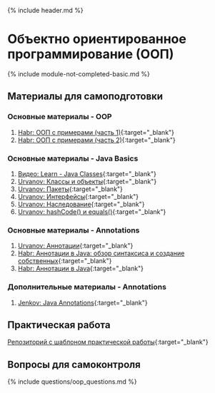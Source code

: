{% include header.md %}

Объектно ориентированное программирование (ООП)
===
{% include module-not-completed-basic.md %}

Материалы для самоподготовки
---------------------

### Основные материалы - OOP
1. [Habr: ООП с примерами (часть 1)](https://habr.com/ru/post/87119){:target="_blank"}
1. [Habr: ООП с примерами (часть 2)](https://habr.com/ru/post/87205){:target="_blank"}

### Основные материалы - Java Basics
1. [Видео: Learn - Java Classes](https://learn.by/courses/course-v1:EPAM+JC+ext1/about){:target="_blank"}
1. [Urvanov: Классы и объекты](https://urvanov.ru/2016/03/29/%d0%ba%d0%bb%d0%b0%d1%81%d1%81%d1%8b-%d0%b8-%d0%be%d0%b1%d1%8a%d0%b5%d0%ba%d1%82%d1%8b-%d0%b2-java-8){:target="_blank"}
1. [Urvanov: Пакеты](https://urvanov.ru/2016/03/23/%d0%bf%d0%b0%d0%ba%d0%b5%d1%82%d1%8b-%d0%b2-java-8){:target="_blank"}
1. [Urvanov: Интерфейсы](https://urvanov.ru/2016/04/06/java-8-%d0%b8%d0%bd%d1%82%d0%b5%d1%80%d1%84%d0%b5%d0%b9%d1%81%d1%8b){:target="_blank"}
1. [Urvanov: Наследование](https://urvanov.ru/2016/04/08/java-8-%d0%bd%d0%b0%d1%81%d0%bb%d0%b5%d0%b4%d0%be%d0%b2%d0%b0%d0%bd%d0%b8%d0%b5){:target="_blank"}
1. [Urvanov: hashCode() и equals()](https://urvanov.ru/2017/07/29/java-hashcode-%d0%b8-equals){:target="_blank"}

### Основные материалы - Annotations
1. [Urvanov: Аннотации](https://urvanov.ru/2016/03/30/java-8-%d0%b0%d0%bd%d0%bd%d0%be%d1%82%d0%b0%d1%86%d0%b8%d0%b8){:target="_blank"}
1. [Habr: Аннотации в Java: обзор синтаксиса и создание собственных](https://habr.com/ru/post/139736){:target="_blank"}
1. [Habr: Аннотации в Java](https://habr.com/ru/company/golovachcourses/blog/217595){:target="_blank"}

### Дополнительные материалы - Annotations
1. [Jenkov: Java Annotations](http://tutorials.jenkov.com/java/annotations.html){:target="_blank"}

Практическая работа
---------------------
[Репозиторий с шаблоном практической работы](https://github.com/java-online-course/java-oop-template){:target="_blank"}

Вопросы для самоконтроля
---------------------
{% include questions/oop_questions.md %}
